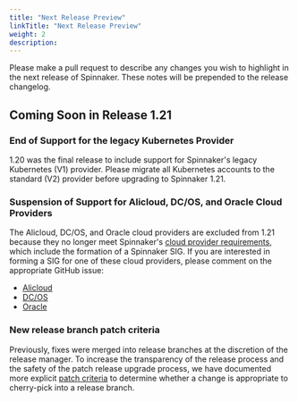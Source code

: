 ```yaml
---
title: "Next Release Preview"
linkTitle: "Next Release Preview"
weight: 2
description:
---
```


Please make a pull request to describe any changes you wish to highlight
in the next release of Spinnaker. These notes will be prepended to the release
changelog.

## Coming Soon in Release 1.21

### End of Support for the legacy Kubernetes Provider

1.20 was the final release to include support for Spinnaker's legacy Kubernetes
(V1) provider. Please migrate all Kubernetes accounts to the standard (V2)
provider before upgrading to Spinnaker 1.21.

### Suspension of Support for Alicloud, DC/OS, and Oracle Cloud Providers

The Alicloud, DC/OS, and Oracle cloud providers are excluded from 1.21 because
they no longer meet Spinnaker's
[cloud provider requirements](https://github.com/spinnaker/governance/blob/master/cloud-provider-requirements.md),
which include the formation of a Spinnaker SIG. If you are interested in
forming a SIG for one of these cloud providers, please comment on the
appropriate GitHub issue:

* [Alicloud](https://github.com/spinnaker/governance/issues/122)
* [DC/OS](https://github.com/spinnaker/governance/issues/125)
* [Oracle](https://github.com/spinnaker/governance/issues/127)

### New release branch patch criteria

Previously, fixes were merged into release branches at the discretion of the
release manager. To increase the transparency of the release process and the
safety of the patch release upgrade process, we have documented more explicit
[patch criteria](https://www.spinnaker.io/community/contributing/releasing/#release-branch-patch-criteria)
to determine whether a change is appropriate to cherry-pick into a release
branch.